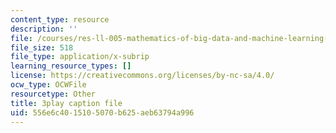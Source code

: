 ```yaml
---
content_type: resource
description: ''
file: /courses/res-ll-005-mathematics-of-big-data-and-machine-learning-january-iap-2020/556e6c4015105070b625aeb63794a996_4StlYd7xKFA.vtt
file_size: 518
file_type: application/x-subrip
learning_resource_types: []
license: https://creativecommons.org/licenses/by-nc-sa/4.0/
ocw_type: OCWFile
resourcetype: Other
title: 3play caption file
uid: 556e6c40-1510-5070-b625-aeb63794a996
---
```

